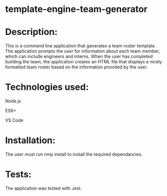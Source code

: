 # template-engine-team-generator

# Description:

This is a command line application that generates a team roster template. The application prompts the user for information about each team member, which can include engineers and interns. When the user has completed building the team, the application creates an HTML file that displays a nicely formatted team roster based on the information provided by the user.

# Technologies used:

Node.js

ES6+

VS Code

# Installation:

The user must run nmp install to install the required dependancies.

# Tests:

The application was tested with Jest.
